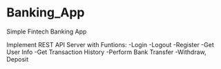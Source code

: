 # Banking_App
Simple Fintech Banking App

Implement REST API Server with Funtions:
-Login
-Logout
-Register
-Get User Info
-Get Transaction History
-Perform Bank Transfer
-Withdraw, Deposit
